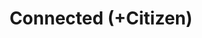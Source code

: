 ---
layout: post
title:  "Connected (+Citizen)"
tags: "data web native visualization"
thumb: fppdx1.jpg
desc: "A visualization of the future of the connected car"
attr: "wide"
---